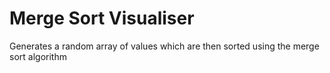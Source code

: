 # Merge Sort Visualiser
Generates a random array of values which are then sorted using the merge sort algorithm
